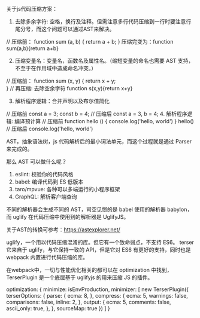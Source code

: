 关于js代码压缩方案：
1. 去除多余字符: 空格，换行及注释。但需注意多行代码压缩到一行时要注意行尾分号，而这个问题可以通过AST来解决。

  // 压缩前：
  function sum (a, b) {
    return a + b;
  }
  压缩完变为：function sum(a,b){return a+b}

2. 压缩变量名：变量名，函数名及属性名。（缩短变量的命名也需要 AST 支持，不至于在作用域中造成命名冲突。）

  // 压缩前：
  function sum (x, y) {
    return x + y;  
  }
  // 再压缩: 去除空余字符
  function s(x,y){return x+y}

3. 解析程序逻辑：合并声明以及布尔值简化

  // 压缩前
  const a = 3;
  const b = 4;
  // 压缩后
  const a = 3, b = 4;
4. 解析程序逻辑: 编译预计算
  // 压缩前
  function hello () {
    console.log('hello, world')
  }
  hello()
  // 压缩后
  console.log('hello, world')

<!-- AST -->
AST，抽象语法树，js 代码解析后的最小词法单元，而这个过程就是通过 Parser 来完成的。

那么 AST 可以做什么呢？
1. eslint: 校验你的代码风格
2. babel: 编译代码到 ES 低版本
3. taro/mpvue: 各种可以多端运行的小程序框架
4. GraphQL: 解析客户端查询

不同的解析器会生成不同的 AST，司空见惯的是 babel 使用的解析器 babylon，而 uglify 在代码压缩中使用到的解析器是 UglifyJS。


关于AST的转换可参考：https://astexplorer.net/

<!-- uglify、terser 与 swc -->
uglify，一个用以代码压缩混淆的库。但它有一个致命弱点，不支持 ES6。
terser 它来自于 uglify，与它保持一致的 API，但是它对 ES6 有更好的支持，同时也是 webpack 内置进行代码压缩的库。

在webpack中，一切与性能优化相关的都可以在 optimization 中找到，TerserPlugin 是一个底层基于 uglifyjs 的用来压缩 JS 的插件。

optimization: {
  minimize: isEnvProduction,
  minimizer: [
    new TerserPlugin({
      terserOptions: {
        parse: {
          ecma: 8,
        },
        compress: {
          ecma: 5,
          warnings: false,
          comparisons: false,
          inline: 2,
        },
        output: {
          ecma: 5,
          comments: false,
          ascii_only: true,
        },
      },
      sourceMap: true
    })
  ]
}
